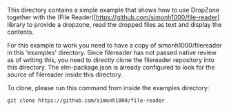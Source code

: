 This directory contains a simple example that shows how to use DropZone together with
the (File Reader)[https://github.com/simonh1000/file-reader] library to provide a dropzone,
read the dropped files as text and display the contents.

For this example to work you need to have a copy of simonh1000/filereader
in this 'examples' directory. Since filereader has not passed native review as of writing this,
you need to directly clone the filereader repository into this directory. The elm-package.json
is already configured to look for the source of filereader inside this directory.

To clone, please run this command from inside the examples directory:
```
git clone https://github.com/simonh1000/file-reader
```
